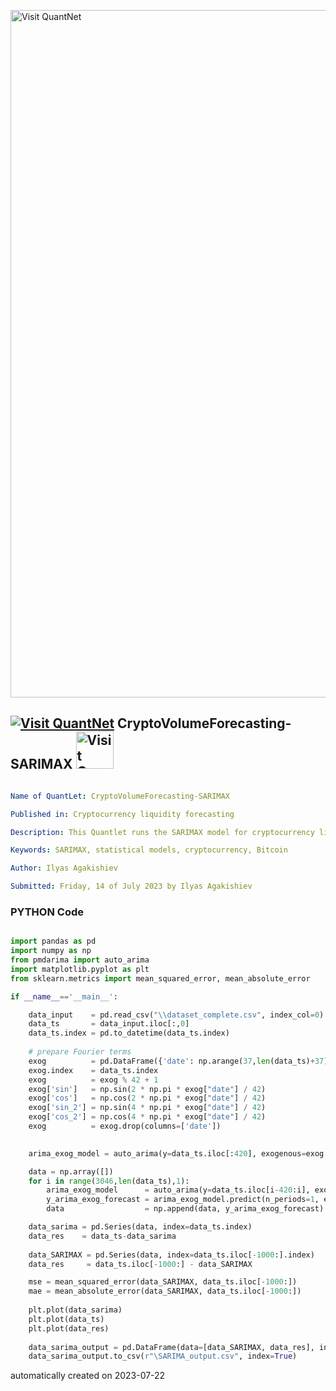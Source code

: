 [<img src="https://github.com/QuantLet/Styleguide-and-FAQ/blob/master/pictures/banner.png" width="1100" alt="Visit QuantNet">](http://quantlet.de/)

## [<img src="https://github.com/QuantLet/Styleguide-and-FAQ/blob/master/pictures/qloqo.png" alt="Visit QuantNet">](http://quantlet.de/) **CryptoVolumeForecasting-SARIMAX** [<img src="https://github.com/QuantLet/Styleguide-and-FAQ/blob/master/pictures/QN2.png" width="60" alt="Visit QuantNet 2.0">](http://quantlet.de/)

```yaml

Name of QuantLet: CryptoVolumeForecasting-SARIMAX

Published in: Cryptocurrency liquidity forecasting

Description: This Quantlet runs the SARIMAX model for cryptocurrency liquidity forecasting.

Keywords: SARIMAX, statistical models, cryptocurrency, Bitcoin

Author: Ilyas Agakishiev

Submitted: Friday, 14 of July 2023 by Ilyas Agakishiev
```

### PYTHON Code
```python

import pandas as pd
import numpy as np
from pmdarima import auto_arima
import matplotlib.pyplot as plt
from sklearn.metrics import mean_squared_error, mean_absolute_error

if __name__=='__main__':

    data_input    = pd.read_csv("\\dataset_complete.csv", index_col=0)
    data_ts       = data_input.iloc[:,0]
    data_ts.index = pd.to_datetime(data_ts.index)
    
    # prepare Fourier terms
    exog          = pd.DataFrame({'date': np.arange(37,len(data_ts)+37)})
    exog.index    = data_ts.index
    exog          = exog % 42 + 1
    exog['sin']   = np.sin(2 * np.pi * exog["date"] / 42)
    exog['cos']   = np.cos(2 * np.pi * exog["date"] / 42)
    exog['sin_2'] = np.sin(4 * np.pi * exog["date"] / 42)
    exog['cos_2'] = np.cos(4 * np.pi * exog["date"] / 42)
    exog          = exog.drop(columns=['date'])

    
    arima_exog_model = auto_arima(y=data_ts.iloc[:420], exogenous=exog.iloc[:420,:], seasonal=True, m=6)# Forecast

    data = np.array([])
    for i in range(3046,len(data_ts),1):
        arima_exog_model      = auto_arima(y=data_ts.iloc[i-420:i], exogenous=exog.iloc[i-420:i,:], seasonal=True, m=6)# Forecast
        y_arima_exog_forecast = arima_exog_model.predict(n_periods=1, exogenous=exog.iloc[i:i+1,:])
        data                  = np.append(data, y_arima_exog_forecast)

    data_sarima = pd.Series(data, index=data_ts.index)
    data_res    = data_ts-data_sarima
    
    data_SARIMAX = pd.Series(data, index=data_ts.iloc[-1000:].index)
    data_res     = data_ts.iloc[-1000:] - data_SARIMAX

    mse = mean_squared_error(data_SARIMAX, data_ts.iloc[-1000:])    
    mae = mean_absolute_error(data_SARIMAX, data_ts.iloc[-1000:])
    
    plt.plot(data_sarima)
    plt.plot(data_ts)
    plt.plot(data_res)
    
    data_sarima_output = pd.DataFrame(data=[data_SARIMAX, data_res], index=["SARIMA","SARIMA_residuals"]).transpose()
    data_sarima_output.to_csv(r"\SARIMA_output.csv", index=True)
```

automatically created on 2023-07-22